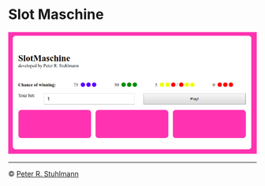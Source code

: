 # Slot Maschine

![Screenshot](assets/img/screenshot.png "Desktop version")

---

&copy; [Peter R. Stuhlmann](https://peter-stuhlmann-webentwicklung.de/ "Redirection to peter-stuhlmann-webentwicklung.de")